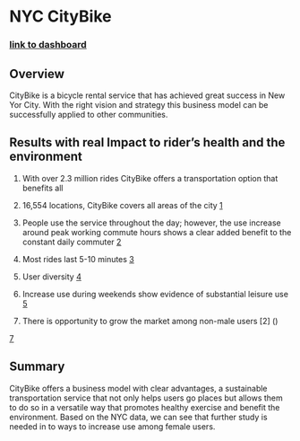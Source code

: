 # NYC CityBike

### [link to dashboard](https://public.tableau.com/shared/Z8Z8NW7ZQ?:display_count=n&:origin=viz_share_link)

## Overview
CityBike is a bicycle rental service that has achieved great success in New Yor City. With the right vision and strategy this business model can be successfully applied to other communities.
## Results with real Impact to rider’s health and the environment
1. With over 2.3 million rides CityBike offers a transportation option that benefits all
 []()
 
2.  16,554 locations, CityBike covers all areas of the city 
[1]()

3. People use the service throughout the day; however, the use increase around peak working commute hours shows a clear added benefit to the constant daily commuter
[2]()

4. Most rides last 5-10 minutes
[3]()

5.  User diversity
[4]()

6.  Increase use during weekends show evidence of substantial leisure use
[5]()

7. There is opportunity to grow the market among non-male users
[2] ()

[7]()

## Summary
CityBike offers a business model with clear advantages, a sustainable transportation service that not only helps users go places but allows them to do so in a versatile way that promotes healthy exercise and benefit the environment. Based on the NYC data, we can see that further study is needed in to ways to increase use among female users. 
